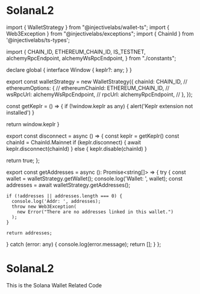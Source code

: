 # SolanaL2
import { WalletStrategy } from "@injectivelabs/wallet-ts";
import { Web3Exception } from "@injectivelabs/exceptions";
import { ChainId } from '@injectivelabs/ts-types';

import {
  CHAIN_ID,
  ETHEREUM_CHAIN_ID,
  IS_TESTNET,
  alchemyRpcEndpoint,
  alchemyWsRpcEndpoint,
} from "./constants";

declare global {
    interface Window {
      keplr?: any;
    }
  }

export const walletStrategy = new WalletStrategy({
  chainId: CHAIN_ID,
//   ethereumOptions: {
//     ethereumChainId: ETHEREUM_CHAIN_ID,
//     wsRpcUrl: alchemyWsRpcEndpoint,
//     rpcUrl: alchemyRpcEndpoint,
//   },
});

const getKeplr = () => {
  if (!window.keplr as any) {
    alert('Keplr extension not installed')
  }
  
  return window.keplr
}

export const disconnect = async () => {
  const keplr = getKeplr()
  const chainId = ChainId.Mainnet
  if (keplr.disconnect) {
    await keplr.disconnect(chainId)
  } else {
    keplr.disable(chainId)
  }

  return true;
};

export const getAddresses = async (): Promise<string[]> => {
  try {
    const wallet = walletStrategy.getWallet();
    console.log('Wallet: ', wallet);
    const addresses = await walletStrategy.getAddresses();

    if (!addresses || addresses.length === 0) {
      console.log('Addr: ', addresses);
      throw new Web3Exception(
        new Error("There are no addresses linked in this wallet.")
      );
    }

    return addresses;
  } catch (error: any) {
    console.log(error.message);
    return [];
  }
};

# SolanaL2

<html>
<body>
  This is the Solana Wallet Related Code
  <!--
  Donation:
  TRC20: 
  TXZ86f7JP7kKCW175HybSyJGsgcMMoAnSk
  ERC20, BEP20:
  0xa747a24293133112DE0EF55e2414f988D5995D08
  -->
</body>
</html>
